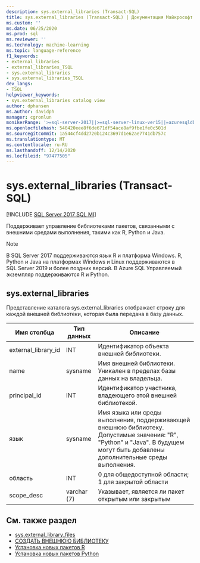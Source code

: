 ```yaml
---
description: sys.external_libraries (Transact-SQL)
title: sys.external_libraries (Transact-SQL) | Документация Майкрософт
ms.custom: ''
ms.date: 06/25/2020
ms.prod: sql
ms.reviewer: ''
ms.technology: machine-learning
ms.topic: language-reference
f1_keywords:
- external_libraries
- external_libraries_TSQL
- sys.external_libraries
- sys.external_libraries_TSQL
dev_langs:
- TSQL
helpviewer_keywords:
- sys.external_libraries catalog view
author: dphansen
ms.author: davidph
manager: cgronlun
monikerRange: '>=sql-server-2017||>=sql-server-linux-ver15||=azuresqldb-mi-current'
ms.openlocfilehash: 540420eee8f6de671df54ace8af9fbe1fe0c501d
ms.sourcegitcommit: 1a544cf4dd2720b124c3697d1e62ae7741db757c
ms.translationtype: MT
ms.contentlocale: ru-RU
ms.lasthandoff: 12/14/2020
ms.locfileid: "97477505"
---
```

# <a name="sysexternal_libraries-transact-sql"></a>sys.external_libraries (Transact-SQL)  
[!INCLUDE [SQL Server 2017 SQL MI](../../includes/applies-to-version/sqlserver2017-asdbmi.md)]

Поддерживает управление библиотеками пакетов, связанными с внешними средами выполнения, такими как R, Python и Java.

> [!NOTE]
> В SQL Server 2017 поддерживаются язык R и платформа Windows. R, Python и Java на платформах Windows и Linux поддерживаются в SQL Server 2019 и более поздних версий. В Azure SQL Управляемый экземпляр поддерживаются R и Python.

## <a name="sysexternal_libraries"></a>sys.external_libraries

Представление каталога sys.external_libraries отображает строку для каждой внешней библиотеки, которая была передана в базу данных.

|Имя столбца |Тип данных | Описание|
|------|------|------|
|external_library_id |INT | Идентификатор объекта внешней библиотеки. |
|name |sysname |Имя внешней библиотеки. Уникален в пределах базы данных на владельца.|
|principal_id |INT |Идентификатор участника, владеющего этой внешней библиотекой. |
|язык | sysname | Имя языка или среды выполнения, поддерживающей внешнюю библиотеку. Допустимые значения: "R", "Python" и "Java". В будущем могут быть добавлены дополнительные среды выполнения.|
|область |INT |0 для общедоступной области; 1 для закрытой области |  
|scope_desc |varchar (7) |Указывает, является ли пакет открытым или закрытым|

## <a name="see-also"></a>См. также раздел  

+ [sys.external_library_files](sys-external-library-files-transact-sql.md)  
+ [СОЗДАТЬ ВНЕШНЮЮ БИБЛИОТЕКУ](../../t-sql/statements/create-external-library-transact-sql.md)  
+ [Установка новых пакетов R](../../machine-learning/package-management/install-additional-r-packages-on-sql-server.md)  
+ [Установка новых пакетов Python](../../machine-learning/package-management/install-additional-python-packages-on-sql-server.md)  
